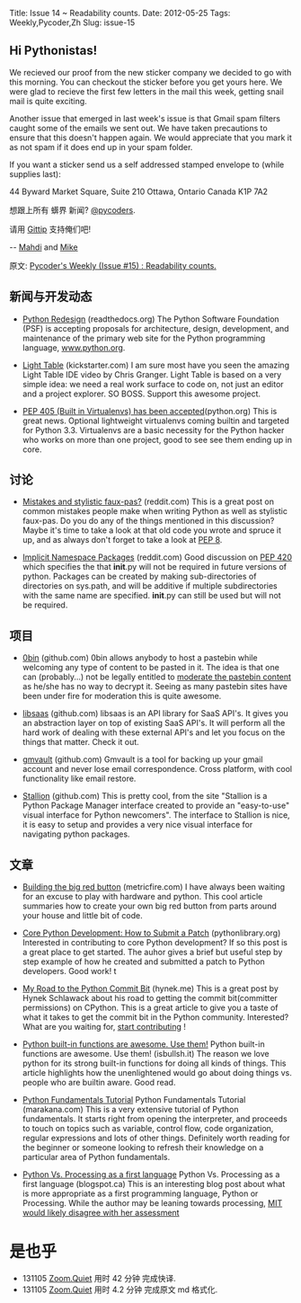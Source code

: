 Title: Issue 14 ~ Readability counts. 
Date: 2012-05-25 
Tags: Weekly,Pycoder,Zh 
Slug: issue-15 
## Hi Pythonistas!

We recieved our proof from the new sticker company we decided to go with this morning.  You can checkout the sticker before you get yours here. We were glad to recieve the first few letters in the mail this week, getting snail mail is quite exciting.

Another issue that emerged in last week's issue is that Gmail spam filters caught some of the emails we sent out. We have taken precautions to ensure that this doesn't happen again. We would appreciate that you mark it as not spam if it does end up in your spam folder. 

If you want a sticker send us a self addressed stamped envelope to (while supplies last):

44 Byward Market Square, Suite 210
Ottawa, Ontario Canada 
K1P 7A2


想跟上所有 蠎界 新闻?
 [@pycoders](http://twitter.com/pycoders).

请用
[Gittip](https://www.gittip.com/PycodersWeekly)
支持俺们吧!

--
[Mahdi](https://twitter.com/#!/myusuf3) and [Mike](https://twitter.com/#!/mgrouchy)

原文: [Pycoder's Weekly (Issue #15) : Readability counts.](http://us4.campaign-archive2.com/?u=9735795484d2e4c204da82a29&id=0c29323ee8)


## 新闻与开发动态

- [Python Redesign](http://pythonorg-redesign.readthedocs.org/en/latest/) (readthedocs.org)
The Python Software Foundation (PSF) is accepting proposals for architecture, design, development, and maintenance of the primary web site for the Python programming language, www.python.org.

- [Light Table](http://www.kickstarter.com/projects/ibdknox/light-table?ref=users) (kickstarter.com)
I am sure most have you seen the amazing Light Table IDE video by Chris Granger. Light Table is based on a very simple idea: we need a real work surface to code on, not just an editor and a project explorer. SO BOSS.  Support this awesome project.

- [PEP 405 (Built in Virtualenvs) has been accepted](http://www.python.org/dev/peps/pep-0405/)(python.org)
This is great news. Optional lightweight virtualenvs coming builtin and targeted for Python 3.3. Virtualenvs are a basic necessity for the Python hacker who works on more than one project, good to see see them ending up in core.



## 讨论

- [Mistakes and stylistic faux-pas?](http://www.reddit.com/r/Python/comments/twg56/3rd_degree_black_belts_in_python_what_are_the/) (reddit.com)
This is a great post on common mistakes people make when writing Python as well as stylistic faux-pas. Do you do any of the things mentioned in this discussion? Maybe it's time to take a look at that old code you wrote and spruce it up, and as always don't forget to take a look at 
[PEP 8](http://www.python.org/dev/peps/pep-0008/).

- [Implicit Namespace Packages](http://www.reddit.com/r/Python/comments/u3cf1/pep_420_is_accepted_and_init_py_wont_be_required/) (reddit.com)
Good discussion on
[PEP 420](http://www.reddit.com/r/Python/comments/u3cf1/pep_420_is_accepted_and_init_py_wont_be_required/)
which specifies the that __init__.py will not be required in future versions of python. Packages can be created by making sub-directories of directories on sys.path, and will be additive if multiple subdirectories with the same name  are specified. __init__.py can still be used but will not be required. 


## 项目

- [0bin](https://github.com/sametmax/0bin) (github.com)
0bin allows anybody to host a pastebin while welcoming any type of content to be pasted in it. The idea is that one can (probably...) not be legally entitled to 
[moderate the pastebin content](http://www.zdnet.com/blog/security/pastebin-to-hunt-for-hacker-pastes-anonymous-cries-censorship/11336)
 as he/she has no way to decrypt it. Seeing as many pastebin sites have been under fire for moderation this is quite awesome.

- [libsaas](https://github.com/ducksboard/libsaas) (github.com)
libsaas is an API library for SaaS API's. It gives you an abstraction layer on top of existing SaaS API's. It will perform all the hard work of dealing with these external API's and  let you focus on the things that matter. Check it out.

- [gmvault](https://github.com/gaubert/gmvault) (github.com)
Gmvault is a tool for backing up your gmail account and never lose email correspondence. Cross platform, with cool functionality like email restore.

- [Stallion](http://perone.github.com/stallion/) (github.com)
This is pretty cool, from the site "Stallion is a Python Package Manager interface created to provide an "easy-to-use" visual interface for Python newcomers". The interface to Stallion is nice, it is easy to setup and provides a very nice visual interface for navigating python packages.


## 文章
- [Building the big red button](http://blog.metricfire.com/2012/05/building-the-big-red-button/) (metricfire.com)
I have always been waiting for an excuse to play with hardware and python. This cool article summaries how to create your own big red button from parts around your house and little bit of code.

- [Core Python Development: How to Submit a Patch](http://www.blog.pythonlibrary.org/2012/05/22/core-python-development-how-to-submit-a-patch/) (pythonlibrary.org)
Interested in contributing to core Python development? If so this post is a great place to get started. The auhor gives a brief but useful step by step example of how he created and submitted a patch to Python developers. Good work! t

- [My Road to the Python Commit Bit](http://hynek.me/articles/my-road-to-the-python-commit-bit/) (hynek.me)
This is a great post by Hynek Schlawack about his road to getting the commit bit(committer permissions) on CPython. This is a great article to give you a taste of what it takes to get the commit bit in the Python community. Interested? What are you waiting for, [start contributing](http://docs.python.org/devguide/)
!

- [Python built-in functions are awesome. Use them!](http://isbullsh.it/2012/05/05-Python-built-in-functions/)
Python built-in functions are awesome. Use them! (isbullsh.it)
The reason we love python for its strong built-in functions for doing all kinds of things. This article highlights how the unenlightened would go about doing things vs. people who are builtin aware. Good read.

- [Python Fundamentals Tutorial](http://marakana.com/bookshelf/python_fundamentals_tutorial/index.html)
Python Fundamentals Tutorial (marakana.com)
This is a very extensive tutorial of Python fundamentals. It starts right from opening the interpreter, and proceeds to touch on topics such as variable, control flow, code organization, regular expressions and lots of other things. Definitely worth reading for the beginner or someone looking to refresh their knowledge on a particular area of Python fundamentals.

- [Python Vs. Processing as a first language](http://compscigail.blogspot.ca/2012/05/python-vs-processing-as-first-language.html)
Python Vs. Processing as a first language (blogspot.ca)
This is an interesting blog post about what is more appropriate as a first programming language, Python or Processing. While the author may be leaning towards processing, 
[MIT would likely disagree with her assessment](http://ocw.mit.edu/courses/electrical-engineering-and-computer-science/6-189-a-gentle-introduction-to-programming-using-python-january-iap-2011/)


# 是也乎

- 131105 [Zoom.Quiet](http://zoomquiet.org/) 用时 42 分钟 完成快译.
- 131105 [Zoom.Quiet](http://zoomquiet.org/) 用时 4.2 分钟 完成原文 md 格式化.
